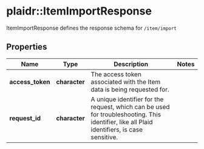 # plaidr::ItemImportResponse

ItemImportResponse defines the response schema for `/item/import`

## Properties
Name | Type | Description | Notes
------------ | ------------- | ------------- | -------------
**access_token** | **character** | The access token associated with the Item data is being requested for. | 
**request_id** | **character** | A unique identifier for the request, which can be used for troubleshooting. This identifier, like all Plaid identifiers, is case sensitive. | 


